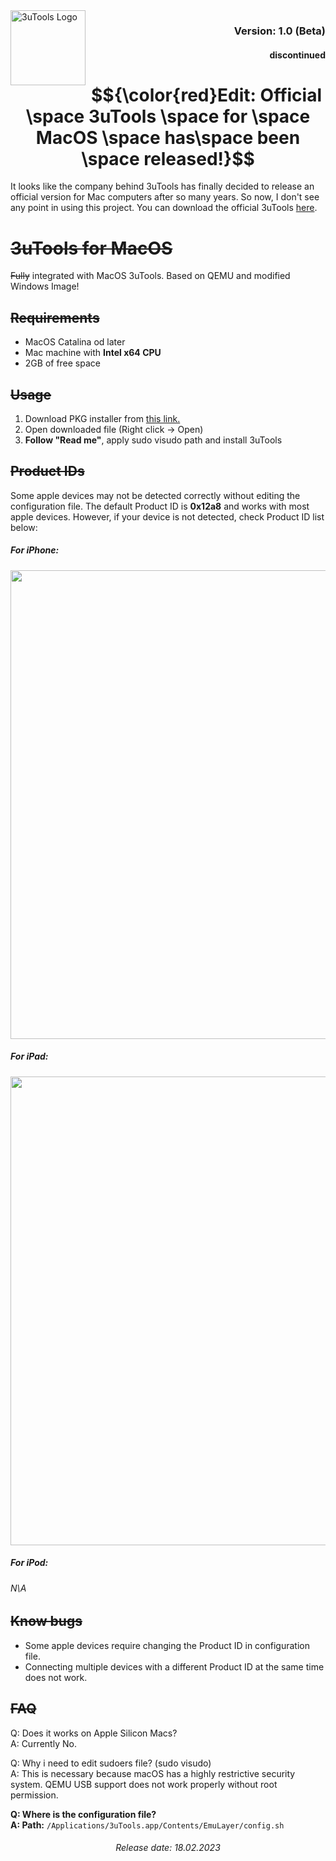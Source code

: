 <img align="left" height="120" src="https://i.imgur.com/9iGXdvW.png" alt="3uTools Logo" style="float: left;"/>
<h3 align="right">Version: 1.0 (Beta)</h3>
<h4 align="right">discontinued </h4>

</p>

# $${\color{red}Edit: Official \space 3uTools \space for \space MacOS \space has\space been \space released!}$$ 
It looks like the company behind 3uTools has finally decided to release an official version for Mac computers after so many years. So now, I don't see any point in using this project. You can download the official 3uTools [here](http://www.3u.com/productsWin).

</p>

# ~~3uTools for MacOS~~
~~Fully~~ integrated with MacOS 3uTools. Based on QEMU and modified Windows Image! 

## ~~Requirements~~
- MacOS Catalina od later
- Mac machine with **Intel x64 CPU**
- 2GB of free space

## ~~Usage~~
  1. Download PKG installer from [this link.](https://github.com/UHardware/3uTools-for-MacOS/releases)
  2. Open downloaded file (Right click -> Open)
  3. **Follow "Read me"**, apply sudo visudo path and install 3uTools

## ~~Product IDs~~
Some apple devices may not be detected correctly without editing the configuration file. The default Product ID is **0x12a8** and works with most apple devices. However, if your device is not detected, check Product ID list below:

<h5 align="left">For iPhone:</h5> 
<p align="left">
  <img src="https://i.imgur.com/kYPy4GC.jpg" width="750" />
</p>
<h5 align="left">For iPad:</h5> 
<p align="left">
  <img src="https://i.imgur.com/brsnwuB.jpg" width="750" />
</p>
<h5 align="Left">For iPod:</h5> 
<h6 align="left">N\A</h6> 

## ~~Know bugs~~
  - Some apple devices require changing the Product ID in configuration file.
  - Connecting multiple devices with a different Product ID at the same time does not work.
## ~~FAQ~~
Q: Does it works on Apple Silicon Macs? <br> A: Currently No. 

Q: Why i need to edit sudoers file? (sudo visudo) <br> A: This is necessary because macOS has a highly restrictive security system. QEMU USB support does not work properly without root permission.

**Q: Where is the configuration file?** <br> **A: Path:** ``/Applications/3uTools.app/Contents/EmuLayer/config.sh``

<h6 align="center">Release date: 18.02.2023</h6>
